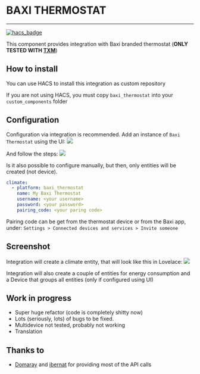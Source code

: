 # BAXI THERMOSTAT

---
[![hacs_badge](https://img.shields.io/badge/HACS-Custom-41BDF5.svg?style=for-the-badge)](https://github.com/hacs/integration)

This component provides integration with Baxi branded thermostat (**ONLY TESTED WITH [TXM](https://www.baxi.es/productos/termostatos-regulacion/baxi-connect/baxi-connect)**)
## How to install
You can use HACS to install this integration as custom repository

If you are not using HACS, you must copy `baxi_thermostat` into your `custom_components` folder

## Configuration
Configuration via integration is recommended. Add an instance of `Baxi Thermostat` using the UI:
![](https://github.com/vipial1/BAXI_thermostat/blob/main/images/integration.png?raw=true)

And follow the steps:
![](https://github.com/vipial1/BAXI_thermostat/blob/main/images/configuration.png?raw=true)


Is it also possible to configure manually, but then, only entities will be created (not device).
```yaml
climate:
  - platform: baxi_thermostat
    name: My Baxi Thermostat
    username: <your username>
    password: <your password>
    pairing_code: <your paring code>
```
Pairing code can be get from the thermostat device or from the Baxi app, under:
```Settings > Connected devices and services > Invite someone```

## Screenshot
Integration will create a climate entity, that will look like this in Lovelace:
![](https://github.com/vipial1/BAXI_thermostat/blob/main/images/climate.png?raw=true)

Integration will also create a couple of entities for energy consumption and a Device that groups all entities (only if configured using UI)


## Work in progress
- Super huge refactor (code is completely shitty now)
- Lots (seriously, lots) of bugs to be fixed.
- Multidevice not tested, probably not working
- Translation

## Thanks to
- [Domaray](https://community.home-assistant.io/u/Domaray) and [ibernat](https://community.home-assistant.io/u/ibernat) for providing most of the API calls
